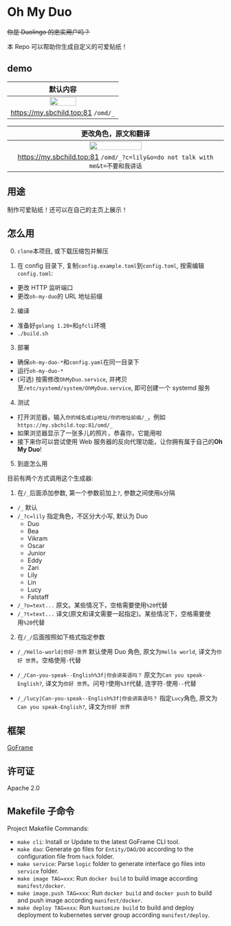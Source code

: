 # Oh My Duo

~~你是 Duolingo 的忠实用户吗？~~

本 Repo 可以帮助你生成自定义的可爱贴纸！

## demo

|                        默认内容                         |
| :-----------------------------------------------------: |
| <img src="https://my.sbchild.top:81/omd/_?x=fj32j340if" width="50%"> |
|           https://my.sbchild.top:81 `/omd/_`            |

|                                            更改角色，原文和翻译                                             |
| :---------------------------------------------------------------------------------------------------------: |
| <img src="https://my.sbchild.top:81/omd/_?c=lily&o=do%20not%20talk%20with%20me&t=不要和我讲话&x=fyufyudtry" width="50%"> |
|               https://my.sbchild.top:81 `/omd/_?c=lily&o=do not talk with me&t=不要和我讲话`                |

## 用途

制作可爱贴纸！还可以在自己的主页上展示！

## 怎么用

0. `clone`本项目, 或下载压缩包并解压

1. 在 config 目录下, 复制`config.example.toml`到`config.toml`, 按需编辑`config.toml`:

- 更改 HTTP 监听端口
- 更改`oh-my-duo`的 URL 地址前缀

2. 编译

- 准备好`golang 1.20+`和`gfcli`环境
- `./build.sh`

3. 部署

- 确保`oh-my-duo-*`和`config.yaml`在同一目录下
- 运行`oh-my-duo-*`
- (可选) 按需修改`OhMyDuo.service`, 并拷贝至`/etc/systemd/system/OhMyDuo.service`, 即可创建一个 systemd 服务

4. 测试

- 打开浏览器，输入`你的域名或ip地址/你的地址前缀/_`，例如`https://my.sbchild.top:81/omd/_`
- 如果浏览器显示了一张多儿的照片，恭喜你，它能用啦
- 接下来你可以尝试使用 Web 服务器的反向代理功能，让你拥有属于自己的**Oh My Duo**!

5. 到底怎么用

目前有两个方式调用这个生成器:

1. 在`/_`后面添加参数, 第一个参数前加上`?`, 参数之间使用`&`分隔

- `/_` 默认
- `/_?c=lily` 指定角色，不区分大小写, 默认为 Duo
  - Duo
  - Bea
  - Vikram
  - Oscar
  - Junior
  - Eddy
  - Zari
  - Lily
  - Lin
  - Lucy
  - Falstaff
- `/_?o=text...` 原文。某些情况下，空格需要使用`%20`代替
- `/_?t=text...` 译文(原文和译文需要一起指定)。某些情况下，空格需要使用`%20`代替

2. 在`/_/`后面按照如下格式指定参数

- `/_/Hello-world|你好-世界` 默认使用 Duo 角色, 原文为`Hello world`, 译文为`你好 世界`。空格使用`-`代替

- `/_/Can-you-speak--English%3f|你会讲英语吗？` 原文为`Can you speak-English?`, 译文为`你好 世界`。问号`?`使用`%3f`代替, 连字符`-`使用`--`代替

- `/_/lucy|Can-you-speak--English%3f|你会讲英语吗？` 指定`Lucy`角色, 原文为`Can you speak-English?`, 译文为`你好 世界`

## 框架

[GoFrame](https://goframe.org)

## 许可证

Apache 2.0

## Makefile 子命令

Project Makefile Commands:

- `make cli`: Install or Update to the latest GoFrame CLI tool.
- `make dao`: Generate go files for `Entity/DAO/DO` according to the configuration file from `hack` folder.
- `make service`: Parse `logic` folder to generate interface go files into `service` folder.
- `make image TAG=xxx`: Run `docker build` to build image according `manifest/docker`.
- `make image.push TAG=xxx`: Run `docker build` and `docker push` to build and push image according `manifest/docker`.
- `make deploy TAG=xxx`: Run `kustomize build` to build and deploy deployment to kubernetes server group according `manifest/deploy`.
